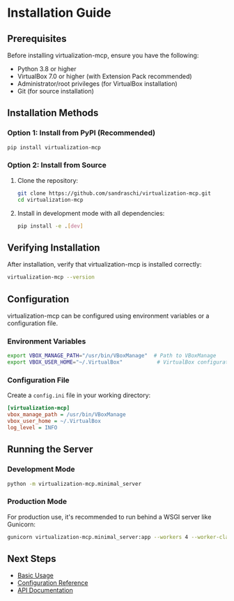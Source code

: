 # Installation Guide

## Prerequisites

Before installing virtualization-mcp, ensure you have the following:

- Python 3.8 or higher
- VirtualBox 7.0 or higher (with Extension Pack recommended)
- Administrator/root privileges (for VirtualBox installation)
- Git (for source installation)

## Installation Methods

### Option 1: Install from PyPI (Recommended)

```bash
pip install virtualization-mcp
```

### Option 2: Install from Source

1. Clone the repository:
   ```bash
   git clone https://github.com/sandraschi/virtualization-mcp.git
   cd virtualization-mcp
   ```

2. Install in development mode with all dependencies:
   ```bash
   pip install -e .[dev]
   ```

## Verifying Installation

After installation, verify that virtualization-mcp is installed correctly:

```bash
virtualization-mcp --version
```

## Configuration

virtualization-mcp can be configured using environment variables or a configuration file.

### Environment Variables

```bash
export VBOX_MANAGE_PATH="/usr/bin/VBoxManage"  # Path to VBoxManage
export VBOX_USER_HOME="~/.VirtualBox"           # VirtualBox configuration directory
```

### Configuration File

Create a `config.ini` file in your working directory:

```ini
[virtualization-mcp]
vbox_manage_path = /usr/bin/VBoxManage
vbox_user_home = ~/.VirtualBox
log_level = INFO
```

## Running the Server

### Development Mode

```bash
python -m virtualization-mcp.minimal_server
```

### Production Mode

For production use, it's recommended to run behind a WSGI server like Gunicorn:

```bash
gunicorn virtualization-mcp.minimal_server:app --workers 4 --worker-class uvicorn.workers.UvicornWorker
```

## Next Steps

- [Basic Usage](../getting_started/basic_usage.md)
- [Configuration Reference](../advanced/configuration.md)
- [API Documentation](../api/)




